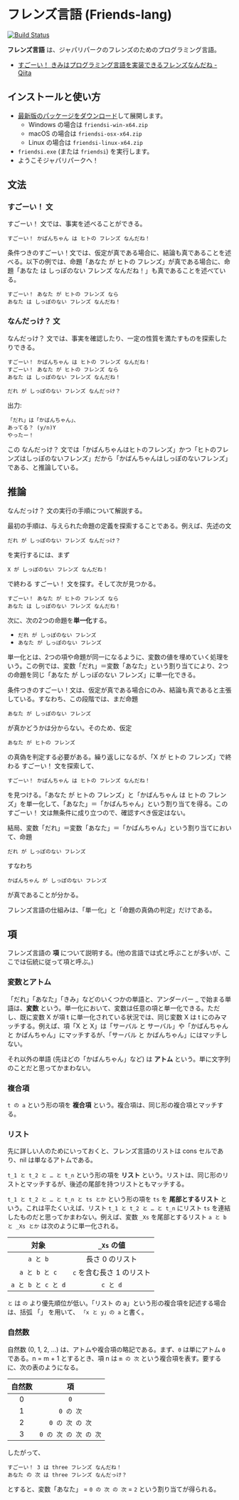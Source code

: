 # フレンズ言語 (Friends-lang)

[![Build Status](https://travis-ci.org/vain0/friends-lang.svg?branch=master)](https://travis-ci.org/vain0/friends-lang)

**フレンズ言語** は、ジャパリパークのフレンズのためのプログラミング言語。

- [すごーい！ きみはプログラミング言語を実装できるフレンズなんだね - Qiita](http://qiita.com/vain0/items/6d3b75f667d3ec7f1d2a)

## インストールと使い方

- [最新版のパッケージをダウンロード](https://github.com/vain0/friends-lang/releases/latest)して展開します。
    - Windows の場合は `friendsi-win-x64.zip`
    - macOS の場合は `friendsi-osx-x64.zip`
    - Linux の場合は `friendsi-linux-x64.zip`
- `friendsi.exe` (または `friendsi`) を実行します。
- ようこそジャパリパークへ！

## 文法
### すごーい！ 文
すごーい！ 文では、事実を述べることができる。

```
すごーい！ かばんちゃん は ヒトの フレンズ なんだね！
```

条件つきのすごーい！文では、仮定が真である場合に、結論も真であることを述べる。以下の例では、命題「あなた が ヒトの フレンズ」が真である場合に、命題「あなた は しっぽのない フレンズ なんだね！」も真であることを述べている。

```
すごーい！ あなた が ヒトの フレンズ なら
あなた は しっぽのない フレンズ なんだね！
```

### なんだっけ？ 文
なんだっけ？ 文では、事実を確認したり、一定の性質を満たすものを探索したりできる。

```
すごーい！ かばんちゃん は ヒトの フレンズ なんだね！
すごーい！ あなた が ヒトの フレンズ なら
あなた は しっぽのない フレンズ なんだね！

だれ が しっぽのない フレンズ なんだっけ？
```

出力:

```
「だれ」は「かばんちゃん」、
あってる？ (y/n)Y
やったー！
```

この なんだっけ？ 文では「かばんちゃんはヒトのフレンズ」かつ「ヒトのフレンズはしっぽのないフレンズ」だから「かばんちゃんはしっぽのないフレンズ」である、と推論している。

## 推論
なんだっけ？ 文の実行の手順について解説する。

最初の手順は、与えられた命題の定義を探索することである。例えば、先述の文

```
だれ が しっぽのない フレンズ なんだっけ？
```

を実行するには、まず

```
X が しっぽのない フレンズ なんだね！
```

で終わる すごーい！ 文を探す。そして次が見つかる。

```
すごーい！ あなた が ヒトの フレンズ なら
あなた は しっぽのない フレンズ なんだね！
```

次に、次の2つの命題を**単一化**する。

- ``だれ が しっぽのない フレンズ``
- ``あなた が しっぽのない フレンズ``

単一化とは、2つの項や命題が同一になるように、変数の値を埋めていく処理をいう。この例では、変数「だれ」＝変数「あなた」という割り当てにより、2つの命題を同じ「あなた が しっぽのない フレンズ」に単一化できる。

条件つきのすごーい！文は、仮定が真である場合にのみ、結論も真であると主張している。すなわち、この段階では、まだ命題

```
あなた が しっぽのない フレンズ
```

が真かどうかは分からない。そのため、仮定

```
あなた が ヒトの フレンズ
```

の真偽を判定する必要がある。繰り返しになるが、「X が ヒトの フレンズ」で終わる すごーい！ 文を探索して、

```
すごーい！ かばんちゃん は ヒトの フレンズ なんだね！
```

を見つける。「あなた が ヒトの フレンズ」と「かばんちゃん は ヒトの フレンズ」を単一化して、「あなた」＝「かばんちゃん」という割り当てを得る。このすごーい！ 文は無条件に成り立つので、確認すべき仮定はない。

結局、変数「だれ」＝変数「あなた」＝「かばんちゃん」という割り当てにおいて、命題

```
だれ が しっぽのない フレンズ
```

すなわち

```
かばんちゃん が しっぽのない フレンズ
```

が真であることが分かる。

フレンズ言語の仕組みは、「単一化」と「命題の真偽の判定」だけである。

## 項
フレンズ言語の **項** について説明する。(他の言語では式と呼ぶことが多いが、ここでは伝統に従って項と呼ぶ。)

### 変数とアトム
「だれ」「あなた」「きみ」などのいくつかの単語と、アンダーバー _ で始まる単語は、**変数** という。単一化において、変数は任意の項と単一化できる。ただし、既に変数 X が項 t に単一化されている状況では、同じ変数 X は t にのみマッチする。例えば、項「X と X」は「サーバル と サーバル」や「かばんちゃん と かばんちゃん」にマッチするが、「サーバル と かばんちゃん」にはマッチしない。

それ以外の単語 (先ほどの「かばんちゃん」など) は **アトム** という。単に文字列のことだと思ってかまわない。

### 複合項
``t の a`` という形の項を **複合項** という。複合項は、同じ形の複合項とマッチする。

### リスト
先に詳しい人のためにいっておくと、フレンズ言語のリストは cons セルであり、nil は単なるアトムである。

``t_1 と t_2 と … と t_n`` という形の項を **リスト** という。リストは、同じ形のリストとマッチするが、後述の尾部を持つリストともマッチする。

``t_1 と t_2 と … と t_n と ts とか`` という形の項を `ts` を **尾部とするリスト** という。これは平たくいえば、リスト ``t_1 と t_2 と … と t_n`` にリスト `ts` を連結したものだと思ってかまわない。例えば、変数 `_Xs` を尾部とするリスト ``a と b と _Xs とか`` は次のように単一化される。

| 対象 | `_Xs` の値 |
|:--:|:--:|
| ``a と b`` | 長さ 0 のリスト |
| ``a と b と c`` | `c` を含む長さ 1 のリスト |
| ``a と b と c と d`` | ``c と d`` |

`と` は `の` より優先順位が低い。「リスト の a」という形の複合項を記述する場合は、括弧 「」 を用いて、 ``「x と y」の a`` と書く。

### 自然数
自然数 (0, 1, 2, ...) は、アトムや複合項の略記である。まず、`0` は単にアトム `0` である。n = m + 1 とするとき、項 n は ``m の 次`` という複合項を表す。要するに、次の表のようになる。

| 自然数 | 項 |
|:--:|:--:|
| 0 | `0` |
| 1 | ``0 の 次`` |
| 2 | ``0 の 次 の 次`` |
| 3 | ``0 の 次 の 次 の 次`` |

したがって、

```
すごーい！ 3 は three フレンズ なんだね！
あなた の 次 は three フレンズ なんだっけ？
```

とすると、変数「あなた」 = ``0 の 次 の 次`` = `2` という割り当てが得られる。
